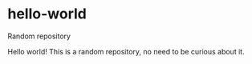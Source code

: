 # hello-world
Random repository

Hello world!
This is a random repository, no need to be curious about it.
